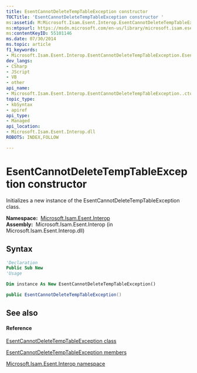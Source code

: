 ```yaml
---
title: EsentCannotDeleteTempTableException constructor 
TOCTitle: 'EsentCannotDeleteTempTableException constructor '
ms:assetid: M:Microsoft.Isam.Esent.Interop.EsentCannotDeleteTempTableException.#ctor
ms:mtpsurl: https://msdn.microsoft.com/en-us/library/microsoft.isam.esent.interop.esentcannotdeletetemptableexception.esentcannotdeletetemptableexception(v=EXCHG.10)
ms:contentKeyID: 55101146
ms.date: 07/30/2014
ms.topic: article
f1_keywords:
- Microsoft.Isam.Esent.Interop.EsentCannotDeleteTempTableException.EsentCannotDeleteTempTableException
dev_langs:
- CSharp
- JScript
- VB
- other
api_name: 
- Microsoft.Isam.Esent.Interop.EsentCannotDeleteTempTableException..ctor
topic_type: 
- kbSyntax
- apiref
api_type: 
- Managed
api_location: 
- Microsoft.Isam.Esent.Interop.dll
ROBOTS: INDEX,FOLLOW

---
```


# EsentCannotDeleteTempTableException constructor

Initializes a new instance of the EsentCannotDeleteTempTableException class.

**Namespace:**  [Microsoft.Isam.Esent.Interop](hh596136\(v=exchg.10\).md)  
**Assembly:**  Microsoft.Isam.Esent.Interop (in Microsoft.Isam.Esent.Interop.dll)

## Syntax

``` vb
'Declaration
Public Sub New
'Usage

Dim instance As New EsentCannotDeleteTempTableException()
```

``` csharp
public EsentCannotDeleteTempTableException()
```

## See also

#### Reference

[EsentCannotDeleteTempTableException class](dn274088\(v=exchg.10\).md)

[EsentCannotDeleteTempTableException members](dn274155\(v=exchg.10\).md)

[Microsoft.Isam.Esent.Interop namespace](hh596136\(v=exchg.10\).md)

